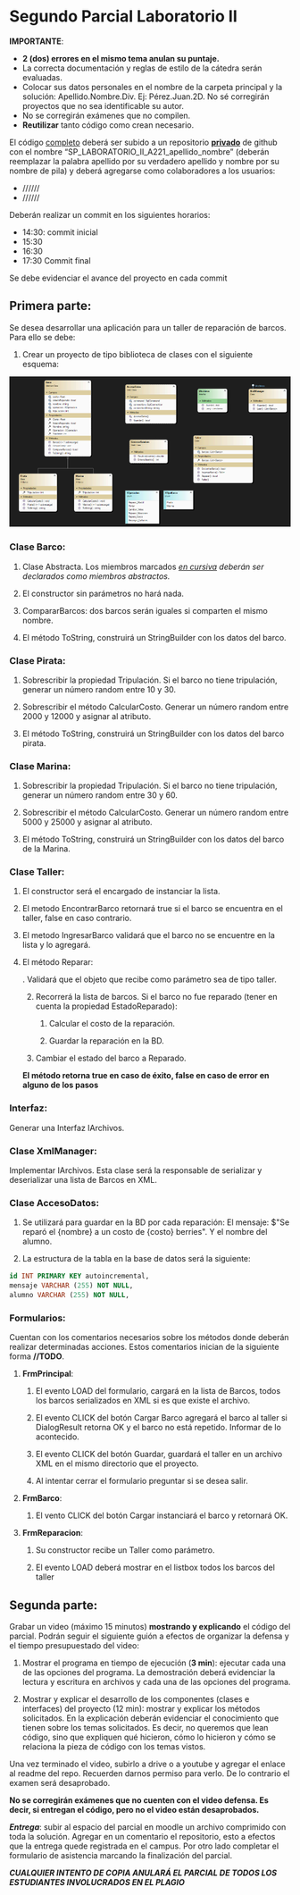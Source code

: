 # Segundo Parcial Laboratorio II

__IMPORTANTE__:
* __2 (dos) errores en el mismo tema anulan su puntaje.__
* La correcta documentación y reglas de estilo de la cátedra serán evaluadas.
* Colocar sus datos personales en el nombre de la carpeta principal y la solución:
Apellido.Nombre.Div. Ej: Pérez.Juan.2D. No sé corregirán proyectos que no sea identificable su
autor.
* No se corregirán exámenes que no compilen.
* __Reutilizar__ tanto código como crean necesario.

El código <ins>completo</ins> deberá ser subido a un repositorio <ins>__privado__</ins> de github con el nombre
“SP_LABORATORIO_II_A221_apellido_nombre” (deberán reemplazar la palabra apellido por
su verdadero apellido y nombre por su nombre de pila) y deberá agregarse como
colaboradores a los usuarios:
* //////
* //////

Deberán realizar un commit en los siguientes horarios:
* 14:30: commit inicial
* 15:30
* 16:30
* 17:30 Commit final

Se debe evidenciar el avance del proyecto en cada commit

## Primera parte:
Se desea desarrollar una aplicación para un taller de reparación de barcos. Para ello se debe:
1. Crear un proyecto de tipo biblioteca de clases con el siguiente esquema:

![diagrama de clases](./images/diagrama%20de%20clases.png)

### Clase Barco:

1. Clase Abstracta. Los miembros marcados _<ins>en cursiva</ins> deberán ser declarados como
miembros abstractos._

2. El constructor sin parámetros no hará nada.

3. CompararBarcos: dos barcos serán iguales si comparten el mismo nombre.

4. El método ToString, construirá un StringBuilder con los datos del barco.

### Clase Pirata:
1. Sobrescribir la propiedad Tripulación. Si el barco no tiene tripulación, generar un
número random entre 10 y 30.

2. Sobrescribir el método CalcularCosto. Generar un número random entre 2000 y
12000 y asignar al atributo.

3. El método ToString, construirá un StringBuilder con los datos del barco pirata.

### Clase Marina:

1. Sobrescribir la propiedad Tripulación. Si el barco no tiene tripulación, generar un
número random entre 30 y 60.

2. Sobrescribir el método CalcularCosto. Generar un número random entre 5000 y
25000 y asignar al atributo.

3. El método ToString, construirá un StringBuilder con los datos del barco de la Marina.

### Clase Taller:

1. El constructor será el encargado de instanciar la lista.

2. El metodo EncontrarBarco retornará true si el barco se encuentra en el taller, false en
caso contrario.

3. El metodo IngresarBarco validará que el barco no se encuentre en la lista y lo
agregará.

4. El método Reparar:

    . Validará que el objeto que recibe como parámetro sea de tipo taller.

    2. Recorrerá la lista de barcos. Si el barco no fue reparado (tener en cuenta la
    propiedad EstadoReparado):

        1. Calcular el costo de la reparación.

        2. Guardar la reparación en la BD.

    3. Cambiar el estado del barco a Reparado.

    __El método retorna true en caso de éxito, false en caso de error en alguno de los
    pasos__

### Interfaz: 

Generar una Interfaz IArchivos.

### Clase XmlManager:

Implementar IArchivos. Esta clase será la responsable de serializar y deserializar una lista de Barcos
en XML.

### Clase AccesoDatos:

1. Se utilizará para guardar en la BD por cada reparación: El mensaje: $"Se reparó el
{nombre} a un costo de {costo} berries". Y el nombre del alumno.

2. La estructura de la tabla en la base de datos será la siguiente:
``` sql
id INT PRIMARY KEY autoincremental,
mensaje VARCHAR (255) NOT NULL,
alumno VARCHAR (255) NOT NULL,
```
### Formularios:

Cuentan con los comentarios necesarios sobre los métodos donde deberán realizar determinadas
acciones. Estos comentarios inician de la siguiente forma __//TODO__.

1. __FrmPrincipal__:

    1. El evento LOAD del formulario, cargará en la lista de Barcos, todos los barcos
    serializados en XML si es que existe el archivo.

    2. El evento CLICK del botón Cargar Barco agregará el barco al taller si DialogResult
    retorna OK y el barco no está repetido. Informar de lo acontecido.

    3. El evento CLICK del botón Guardar, guardará el taller en un archivo XML en el mismo
    directorio que el proyecto.

    4. Al intentar cerrar el formulario preguntar si se desea salir.

2. __FrmBarco__:

    1. El vento CLICK del botón Cargar instanciará el barco y retornará OK.

3. __FrmReparacion__:

    1. Su constructor recibe un Taller como parámetro.
    
    2. El evento LOAD deberá mostrar en el listbox todos los barcos del taller

## Segunda parte:

Grabar un video (máximo 15 minutos) __mostrando y explicando__ el código del parcial. Podrán
seguir el siguiente guión a efectos de organizar la defensa y el tiempo presupuestado del
video:

1. Mostrar el programa en tiempo de ejecución (__3 min__): ejecutar cada una de las
opciones del programa. La demostración deberá evidenciar la lectura y escritura
en archivos y cada una de las opciones del programa.

2. Mostrar y explicar el desarrollo de los componentes (clases e interfaces) del
proyecto (12 min): mostrar y explicar los métodos solicitados. En la explicación
deberán evidenciar el conocimiento que tienen sobre los temas solicitados. Es
decir, no queremos que lean código, sino que expliquen qué hicieron, cómo lo
hicieron y cómo se relaciona la pieza de código con los temas vistos.

Una vez terminado el video, subirlo a drive o a youtube y agregar el enlace al readme del
repo. Recuerden darnos permiso para verlo. De lo contrario el examen será desaprobado.

__No se corregirán exámenes que no cuenten con el video defensa. Es decir, si entregan
el código, pero no el video están desaprobados.__

**_Entrega_**: subir al espacio del parcial en moodle un archivo comprimido con toda
la solución. Agregar en un comentario el repositorio, esto a efectos que la
entrega quede registrada en el campus. Por otro lado completar el formulario de
asistencia marcando la finalización del parcial.

___CUALQUIER INTENTO DE COPIA ANULARÁ EL PARCIAL DE TODOS LOS ESTUDIANTES
INVOLUCRADOS EN EL PLAGIO___